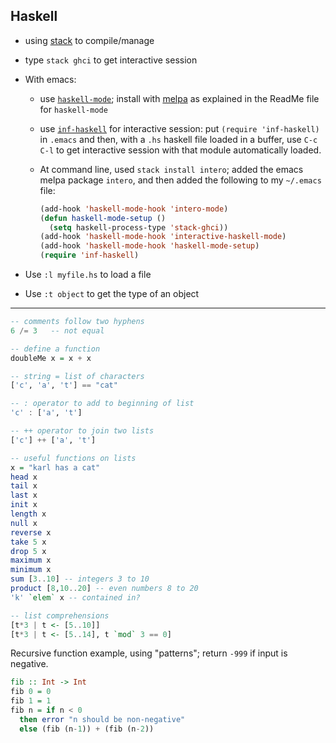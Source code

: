 ## Haskell

- using [stack](https://docs.haskellstack.org/en/stable/README/) to compile/manage

- type `stack ghci` to get interactive session

- With emacs:

  - use [`haskell-mode`](https://github.com/haskell/haskell-mode);
    install with [melpa](https://melpa.org/) as explained in the
    ReadMe file for `haskell-mode`

  - use
    [`inf-haskell`](https://wiki.haskell.org/Emacs/Inferioar_Haskell_processes)
    for interactive session: put `(require 'inf-haskell)` in `.emacs`
    and then, with a `.hs` haskell file loaded in a buffer, use `C-c
    C-l` to get interactive session with that module automatically loaded.

  - At command line, used `stack install intero`; added the emacs
    melpa package `intero`, and then added the following to my
    `~/.emacs` file:

    ```lisp
    (add-hook 'haskell-mode-hook 'intero-mode)
    (defun haskell-mode-setup ()
      (setq haskell-process-type 'stack-ghci))
    (add-hook 'haskell-mode-hook 'interactive-haskell-mode)
    (add-hook 'haskell-mode-hook 'haskell-mode-setup)
    (require 'inf-haskell)
    ```

- Use `:l myfile.hs` to load a file
- Use `:t object` to get the type of an object

---

```haskell
-- comments follow two hyphens
6 /= 3   -- not equal

-- define a function
doubleMe x = x + x

-- string = list of characters
['c', 'a', 't'] == "cat"

-- : operator to add to beginning of list
'c' : ['a', 't']

-- ++ operator to join two lists
['c'] ++ ['a', 't']
```

```haskell
-- useful functions on lists
x = "karl has a cat"
head x
tail x
last x
init x
length x
null x
reverse x
take 5 x
drop 5 x
maximum x
minimum x
sum [3..10] -- integers 3 to 10
product [8,10..20] -- even numbers 8 to 20
'k' `elem` x -- contained in?
```

```haskell
-- list comprehensions
[t*3 | t <- [5..10]]
[t*3 | t <- [5..14], t `mod` 3 == 0]
```

Recursive function example, using "patterns"; return `-999` if input
is negative.

```haskell
fib :: Int -> Int
fib 0 = 0
fib 1 = 1
fib n = if n < 0
  then error "n should be non-negative"
  else (fib (n-1)) + (fib (n-2))
```
